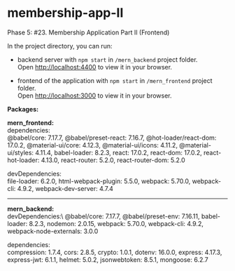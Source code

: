 # membership-app-II

Phase 5: #23. Membership Application Part II (Frontend)

In the project directory, you can run:

* backend server with `npm start` in `/mern_backend` project folder.\
Open [http://localhost:4400](http://localhost:4400) to view it in your browser.

* frontend of the application with `npm start` in `/mern_frontend` project folder.\
Open [http://localhost:3000](http://localhost:3000) to view it in your browser.


**Packages:**

**mern_frontend:**\
dependencies:\
        @babel/core: 7.17.7,
        @babel/preset-react: 7.16.7,
        @hot-loader/react-dom: 17.0.2,
        @material-ui/core: 4.12.3,
        @material-ui/icons: 4.11.2,
        @material-ui/styles: 4.11.4,
        babel-loader: 8.2.3,
        react: 17.0.2,
        react-dom: 17.0.2,
        react-hot-loader: 4.13.0,
        react-router: 5.2.0,
        react-router-dom: 5.2.0
  
  devDependencies:\
        file-loader: 6.2.0,
        html-webpack-plugin: 5.5.0,
        webpack: 5.70.0,
        webpack-cli: 4.9.2,
        webpack-dev-server: 4.7.4
  
----------------------------------

  **mern_backend:**\
  devDependencies:\ 
    @babel/core: 7.17.7,
    @babel/preset-env: 7.16.11,
    babel-loader: 8.2.3,
    nodemon: 2.0.15,
    webpack: 5.70.0,
    webpack-cli: 4.9.2,
    webpack-node-externals: 3.0.0
  
  dependencies:\
    compression: 1.7.4,
    cors: 2.8.5,
    crypto: 1.0.1,
    dotenv: 16.0.0,
    express: 4.17.3,
    express-jwt: 6.1.1,
    helmet: 5.0.2,
    jsonwebtoken: 8.5.1,
    mongoose: 6.2.7
